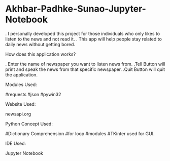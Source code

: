 # Akhbar-Padhke-Sunao-Jupyter-Notebook

. I personally developed this project for those individuals who only likes to listen to  the news and not read it.
. This app will help people stay related to daily news without getting bored.

How does this application works?

. Enter the name of newspaper you want to listen news from.
.Tell Button will print and speak the news from that specific newspaper.
.Quit Button will quit the application.

Modules Used:

#requests
#json
#pywin32

Website Used:

newsapi.org

Python Concept Used:

#Dictionary Comprehension
#for loop
#modules
#TKinter used for GUI.

IDE Used:

Jupyter Notebook
